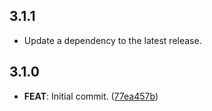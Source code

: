 ## 3.1.1

 - Update a dependency to the latest release.

## 3.1.0

 - **FEAT**: Initial commit. ([77ea457b](https://github.com/mathrunet/flutter_masamune/commit/77ea457b80eb528084c5c98001f2360a47a0eac7))

